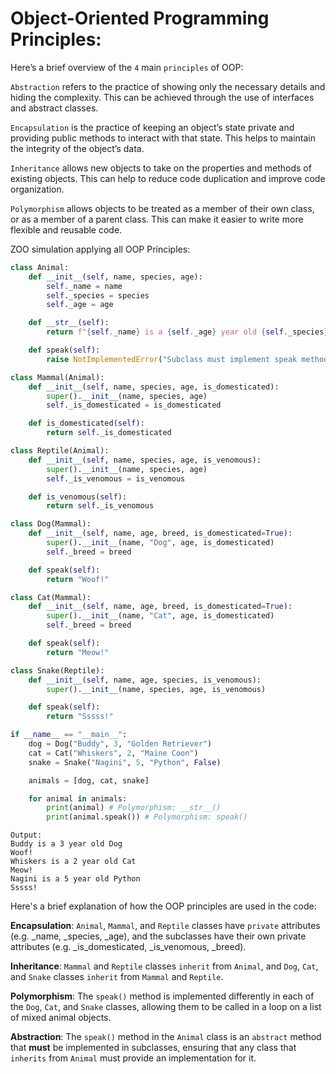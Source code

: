 # Object-Oriented Programming Principles:

Here’s a brief overview of the `4` main `principles` of OOP:

`Abstraction` refers to the practice of showing only the necessary details and hiding the complexity. This can be achieved through the use of interfaces and abstract classes.

`Encapsulation` is the practice of keeping an object’s state private and providing public methods to interact with that state. This helps to maintain the integrity of the object’s data.

`Inheritance` allows new objects to take on the properties and methods of existing objects. This can help to reduce code duplication and improve code organization.

`Polymorphism` allows objects to be treated as a member of their own class, or as a member of a parent class. This can make it easier to write more flexible and reusable code.


ZOO simulation applying all OOP Principles:
```python
class Animal:
    def __init__(self, name, species, age):
        self._name = name
        self._species = species
        self._age = age

    def __str__(self):
        return f"{self._name} is a {self._age} year old {self._species}"

    def speak(self):
        raise NotImplementedError("Subclass must implement speak method")

class Mammal(Animal):
    def __init__(self, name, species, age, is_domesticated):
        super().__init__(name, species, age)
        self._is_domesticated = is_domesticated

    def is_domesticated(self):
        return self._is_domesticated

class Reptile(Animal):
    def __init__(self, name, species, age, is_venomous):
        super().__init__(name, species, age)
        self._is_venomous = is_venomous

    def is_venomous(self):
        return self._is_venomous

class Dog(Mammal):
    def __init__(self, name, age, breed, is_domesticated=True):
        super().__init__(name, "Dog", age, is_domesticated)
        self._breed = breed

    def speak(self):
        return "Woof!"

class Cat(Mammal):
    def __init__(self, name, age, breed, is_domesticated=True):
        super().__init__(name, "Cat", age, is_domesticated)
        self._breed = breed

    def speak(self):
        return "Meow!"

class Snake(Reptile):
    def __init__(self, name, age, species, is_venomous):
        super().__init__(name, species, age, is_venomous)

    def speak(self):
        return "Sssss!"

if __name__ == "__main__":
    dog = Dog("Buddy", 3, "Golden Retriever")
    cat = Cat("Whiskers", 2, "Maine Coon")
    snake = Snake("Nagini", 5, "Python", False)

    animals = [dog, cat, snake]

    for animal in animals:
        print(animal) # Polymorphism: __str__()
        print(animal.speak()) # Polymorphism: speak()
```

```commandline
Output:
Buddy is a 3 year old Dog
Woof!
Whiskers is a 2 year old Cat
Meow!
Nagini is a 5 year old Python
Sssss!
```

Here's a brief explanation of how the OOP principles are used in the code:

**Encapsulation**: `Animal`, `Mammal`, and `Reptile` classes have `private` attributes (e.g. _name, _species, _age), and the subclasses have their own private attributes (e.g. _is_domesticated, _is_venomous, _breed).

**Inheritance**: `Mammal` and `Reptile` classes `inherit` from `Animal`, and `Dog`, `Cat`, and `Snake` classes `inherit` from `Mammal` and `Reptile`.

**Polymorphism**: The `speak()` method is implemented differently in each of the `Dog`, `Cat`, and `Snake` classes, allowing them to be called in a loop on a list of mixed animal objects.

**Abstraction**: The `speak()` method in the `Animal` class is an `abstract` method that **must** be implemented in subclasses, ensuring that any class that `inherits` from `Animal` must provide an implementation for it.
